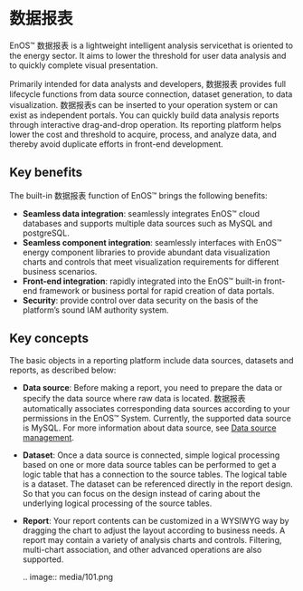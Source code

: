 # 数据报表

EnOS™ 数据报表 is a lightweight intelligent analysis servicethat is oriented to the energy sector. It aims to lower the threshold for user data analysis and to quickly complete visual presentation.

Primarily intended for data analysts and developers, 数据报表 provides full lifecycle functions from data source connection, dataset generation, to data visualization. 数据报表s can be inserted to your operation system or can exist as independent portals. You can quickly build data analysis reports through interactive drag-and-drop operation. Its reporting platform helps lower the cost and threshold to acquire, process, and analyze data, and thereby avoid duplicate efforts in front-end development.

## Key benefits

The built-in 数据报表 function of EnOS™ brings the following benefits:

- **Seamless data integration**: seamlessly integrates EnOS™ cloud databases and supports multiple data sources such as MySQL and postgreSQL.
- **Seamless component integration**: seamlessly interfaces with EnOS™ energy component libraries to provide abundant data visualization charts and controls that meet visualization requirements for different business scenarios.
- **Front-end integration**: rapidly integrated into the EnOS™ built-in front-end framework or business portal for rapid creation of data portals.
- **Security**: provide control over data security on the basis of the platform’s sound IAM authority system.

## Key concepts

The basic objects in a reporting platform include data sources, datasets and reports, as described below:

- **Data source**: Before making a report, you need to prepare the data or specify the data source where raw data is located. 数据报表 automatically associates corresponding data sources according to your permissions in the EnOS™ System. Currently, the supported data source is MySQL. For more information about data source, see [Data source management](/docs/offline-data/en/latest/data_source/datasource_overview.html).

- **Dataset**: Once a data source is connected, simple logical processing based on one or more data source tables can be performed to get a logic table that has a connection to the source tables. The logical table is a dataset. The dataset can be referenced directly in the report design. So that you can focus on the design instead of caring about the underlying logical processing of the source tables.

- **Report**: Your report contents can be customized in a WYSIWYG way by dragging the chart to adjust the layout according to business needs. A report may contain a variety of analysis charts and controls. Filtering, multi-chart association, and other advanced operations are also supported.

	.. image:: media/101.png

	<!--end-->

